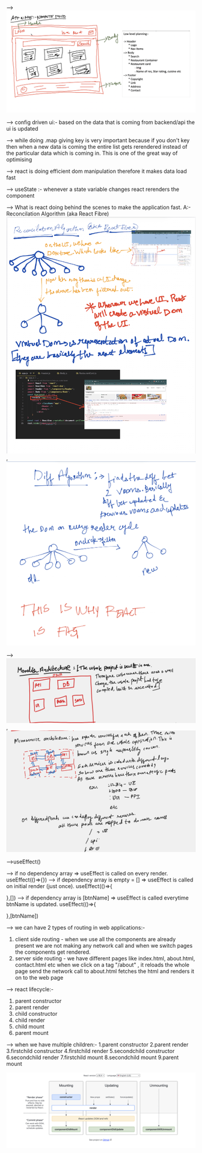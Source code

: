 --> ![Alt text](image-1.png)

--> config driven ui:- based on the data that is coming from backend/api the ui is updated 

--> while doing .map giving key is very important because if you don't key then when a new data is coming the entire list gets rerendered instead of the particular data which is coming in. This is one of the great way of optimising

--> react is doing efficient dom manipulation therefore it makes data load fast 

--> useState :- whenever a state variable changes react rerenders the component

--> What is react doing behind the scenes to make the application fast.
A:- Reconcilation Algorithm (aka React Fibre)
![Alt text](image-2.png), ![Alt text](image-3.png)


--> ![Alt text](image-4.png), ![Alt text](image-5.png)

-->useEffect()

--> if no dependency array => useEffect is called on every render.
useEffect(()=>{})
--> if dependency array is empty = [] => useEffect is called on initial render (just once).
useEffect(()=>{

},[])
--> if dependency array is [btnName] => useEffect is called everytime btnName is updated.
useEffect(()=>{

},[btnName])

--> we can have 2 types of routing in web applications:- 
1. client side routing - when we use <Link> all the components are already present we are not making any network call and when we switch pages the components get rendered.
2. server side routing - we have different pages like index.html, about.html, contact.html etc when we click on a tag "/about" , it reloads the whole page send the network call to about.html fetches the html and renders it on to the web page


--> react lifecycle:-

1. parent constructor
2. parent render 
3. child constructor
4. child render 
5. child mount
6. parent mount

--> when we have multiple children:-
1.parent constructor
2.parent render
3.firstchild constructor
4.firstchild render
5.secondchild constructor
6.secondchild render
7.firstchild mount
8.secondchild mount
9.parent mount


![Alt text](image-6.png)